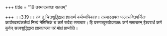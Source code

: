 +++
title = "19 तस्मादसक्तः सततम्"

+++
।।3.19।। तव तु चित्तशुद्धिद्वारा ज्ञानार्थ कर्मण्यधिकारः। तस्मादसक्तः
फलासक्तिवर्जितः कार्यमवश्यंकर्तव्यं नित्यं नैमित्तिकं च कर्म सर्वदा
समाचार। हि यस्मात्पुरुषोऽसक्तः कर्म समाचरन् ईश्वरार्थ कर्म कुर्वन्
सत्त्वशुद्धिद्वारा ज्ञानप्राप्त्या परं मोक्षं प्राप्नोति।
